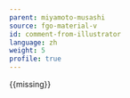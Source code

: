 ```yaml
---
parent: miyamoto-musashi
source: fgo-material-v
id: comment-from-illustrator
language: zh
weight: 5
profile: true
---
```


{{missing}}
